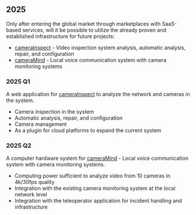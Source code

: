 ## 2025

Only after entering the global market through marketplaces with SaaS-based services, will it be possible to utilize the already proven and established infrastructure for future projects:

+ [cameraInspect](http://www.camerainspect.com) - Video inspection system analysis, automatic analysis, repair, and configuration
+ [cameraMind](http://www.cameramind.com) - Local voice communication system with camera monitoring systems

### 2025 Q1

A web application for [cameraInspect](http://www.camerainspect.com) to analyze the network and cameras in the system.

- Camera inspection in the system
- Automatic analysis, repair, and configuration
- Camera management
- As a plugin for cloud platforms to expand the current system

### 2025 Q2

A computer hardware system for [cameraMind](http://www.cameramind.com) - Local voice communication system with camera monitoring systems.

- Computing power sufficient to analyze video from 10 cameras in 4k/30fps quality
- Integration with the existing camera monitoring system at the local network level
- Integration with the teleoperator application for incident handling and infrastructure 
